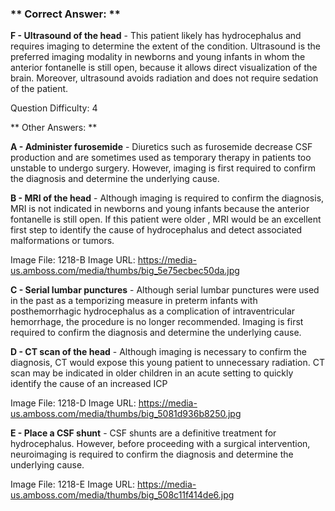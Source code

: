 ### ** Correct Answer: **

**F - Ultrasound of the head** - This patient likely has hydrocephalus and requires imaging to determine the extent of the condition. Ultrasound is the preferred imaging modality in newborns and young infants in whom the anterior fontanelle is still open, because it allows direct visualization of the brain. Moreover, ultrasound avoids radiation and does not require sedation of the patient.

Question Difficulty: 4

** Other Answers: **

**A - Administer furosemide** - Diuretics such as furosemide decrease CSF production and are sometimes used as temporary therapy in patients too unstable to undergo surgery. However, imaging is first required to confirm the diagnosis and determine the underlying cause.

**B - MRI of the head** - Although imaging is required to confirm the diagnosis, MRI is not indicated in newborns and young infants because the anterior fontanelle is still open. If this patient were older , MRI would be an excellent first step to identify the cause of hydrocephalus and detect associated malformations or tumors.

Image File: 1218-B
Image URL: https://media-us.amboss.com/media/thumbs/big_5e75ecbec50da.jpg

**C - Serial lumbar punctures** - Although serial lumbar punctures were used in the past as a temporizing measure in preterm infants with posthemorrhagic hydrocephalus as a complication of intraventricular hemorrhage, the procedure is no longer recommended. Imaging is first required to confirm the diagnosis and determine the underlying cause.

**D - CT scan of the head** - Although imaging is necessary to confirm the diagnosis, CT would expose this young patient to unnecessary radiation. CT scan may be indicated in older children in an acute setting to quickly identify the cause of an increased ICP

Image File: 1218-D
Image URL: https://media-us.amboss.com/media/thumbs/big_5081d936b8250.jpg

**E - Place a CSF shunt** - CSF shunts are a definitive treatment for hydrocephalus. However, before proceeding with a surgical intervention, neuroimaging is required to confirm the diagnosis and determine the underlying cause.

Image File: 1218-E
Image URL: https://media-us.amboss.com/media/thumbs/big_508c11f414de6.jpg

